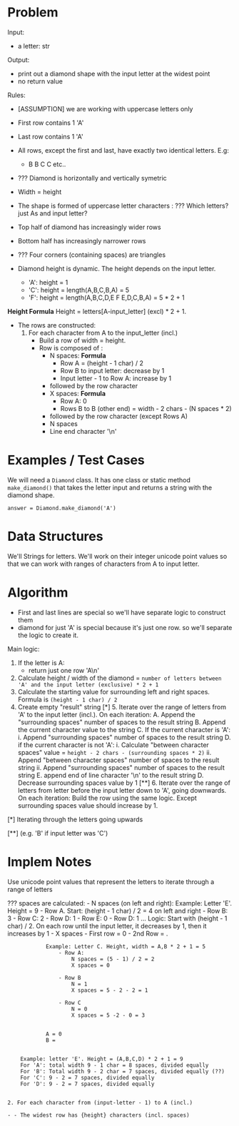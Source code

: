 # Problem
Input:
- a letter: str

Output:
- print out a diamond shape with the input letter at the widest point
- no return value

Rules:
- [ASSUMPTION] we are working with uppercase letters only
- First row contains 1 'A'
- Last row contains 1 'A'
- All rows, except the first and last, have exactly two identical letters. E.g:
    - B B
    C    C
    etc..
- ??? Diamond is horizontally and vertically symetric
- Width = height

- The shape is formed of uppercase letter characters : ??? Which letters? just As and input letter?
- Top half of diamond has increasingly wider rows
- Bottom half has increasingly narrower rows
- ??? Four corners (containing spaces) are triangles
- Diamond height is dynamic. The height depends on the input letter.
    - 'A': height = 1
    - 'C': height = length(A,B,C,B,A) = 5
    - 'F': height = length(A,B,C,D,E  F E,D,C,B,A) = 5 * 2 + 1

**Height Formula** Height = letters[A-input_letter] (excl) * 2 + 1.

- The rows are constructed:
    1. For each character from A to the input_letter (incl.)
        - Build a row of width = height.
        - Row is composed of :
            - N spaces: **Formula**
                - Row A = (height - 1 char) / 2
                - Row B to input letter: decrease by 1
                - Input letter - 1 to Row A: increase by 1
            - followed by the row character
            - X spaces: **Formula**
                - Row A: 0
                - Rows B to B (other end) = width - 2 chars - (N spaces * 2)
            - followed by the row character (except Rows A)
            - N spaces
            - Line end character '\n'


# Examples / Test Cases
We will need a `Diamond` class.
It has one class or static method `make_diamond()` that takes the letter input and returns a string with the diamond shape.

`answer = Diamond.make_diamond('A')`

# Data Structures
We'll Strings for letters. We'll work on their integer unicode point values so that we can work with ranges of characters from A to input letter.


# Algorithm
- First and last lines are special so we'll have separate logic to construct them
- diamond for just 'A' is special because it's just one row. so we'll separate the logic to create it.

Main logic:
1. If the letter is A:
    - return just one row 'A\n'
2. Calculate height / width of the diamond = `number of letters between 'A' and the input letter (exclusive) * 2 + 1`
3. Calculate the starting value for surrounding left and right spaces. Formula is `(height - 1 char) / 2`
4. Create empty "result" string
[*] 5. Iterate over the range of letters from 'A' to the input letter (incl.). On each iteration:
    A. Append the "surrounding spaces" number of spaces to the result string
    B. Append the current character value to the string
    C. If the current character is 'A':
        i. Append "surrounding spaces" number of spaces to the result string
    D. if the current character is not 'A':
        i. Calculate "between character spaces" value = `height - 2 chars - (surrounding spaces * 2)`
        ii. Append "between character spaces" number of spaces to the result string
        ii. Append "surrounding spaces" number of spaces to the result string
    E. append end of line character '\n' to the result string
    D. Decrease surrounding spaces value by 1
[**] 6. Iterate over the range of letters from letter before the input letter down to 'A', going downwards. On each iteration:
    Build the row using the same logic. Except surrounding spaces value should increase by 1.




[*] Iterating through the letters going upwards

[**] (e.g. 'B' if input letter was 'C')






# Implem Notes
Use unicode point values that represent the letters to iterate through a range of letters



 ??? spaces are calculated:
            - N spaces (on left and right):
                Example: Letter 'E'. Height = 9
                    - Row A. Start: (height - 1 char) / 2 = 4 on left and right
                    - Row B: 3
                    - Row C: 2
                    - Row D: 1
                    - Row E: 0
                    - Row D: 1
                    ...
                Logic:  Start with (height - 1 char) / 2. On each row until the input letter, it decreases by 1, then it increases by 1
            - X spaces
                - First row = 0
                - 2nd Row = .

                Example: Letter C. Height, width = A,B * 2 + 1 = 5
                    - Row A:
                        N spaces = (5 - 1) / 2 = 2
                        X spaces = 0

                    - Row B
                        N = 1
                        X spaces = 5 - 2 - 2 = 1

                    - Row C
                        N = 0
                        X spaces = 5 -2 - 0 = 3


                A = 0
                B =


        Example: letter 'E'. Height = (A,B,C,D) * 2 + 1 = 9
        For 'A': total width 9 - 1 char = 8 spaces, divided equally
        For 'B': Total width 9 - 2 char = 7 spaces, divided equally (??)
        For 'C': 9 - 2 = 7 spaces, divided equally
        For 'D': 9 - 2 = 7 spaces, divided equally


    2. For each character from (input-letter - 1) to A (incl.)

    - - The widest row has {height} characters (incl. spaces)

